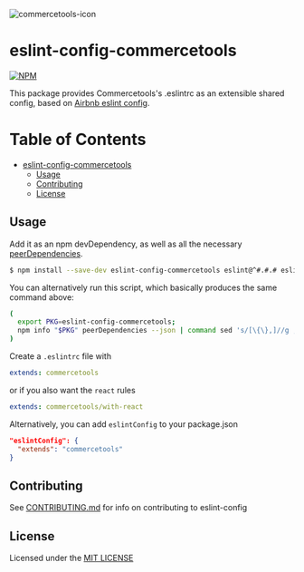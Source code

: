 ![commercetools-icon](https://github.com/commercetools/press-kit/blob/master/PNG/72DPI/CT%20logo%20horizontal%20RGB%2072dpi.png?raw=true)

# eslint-config-commercetools

[![NPM](https://img.shields.io/npm/v/eslint-config-commercetools.svg)](https://www.npmjs.com/package/eslint-config-commercetools)

This package provides Commercetools's .eslintrc as an extensible shared config, based on [Airbnb eslint config](https://www.npmjs.com/package/eslint-config-airbnb).

Table of Contents
=================

  * [eslint-config-commercetools](#eslint-config-commercetools)
    * [Usage](#usage)
    * [Contributing](#contributing)
    * [License](#license)

## Usage
Add it as an npm devDependency, as well as all the necessary [peerDependencies](https://nodejs.org/en/blog/npm/peer-dependencies/).

```bash
$ npm install --save-dev eslint-config-commercetools eslint@^#.#.# eslint-config-airbnb@^#.#.# eslint-plugin-jsx-a11y@^#.#.# eslint-plugin-import@^#.#.# eslint-plugin-react@^#.#.#
```

You can alternatively run this script, which basically produces the same command above:

```bash
(
  export PKG=eslint-config-commercetools;
  npm info "$PKG" peerDependencies --json | command sed 's/[\{\},]//g ; s/: /@/g' | xargs npm install --save-dev "$PKG"
)
```

Create a `.eslintrc` file with

```yml
extends: commercetools
```

or if you also want the `react` rules

```yml
extends: commercetools/with-react
```

Alternatively, you can add `eslintConfig` to your package.json

```json
"eslintConfig": {
  "extends": "commercetools"
}
```

## Contributing
See [CONTRIBUTING.md](CONTRIBUTING.md) for info on contributing to eslint-config

## License
Licensed under the [MIT LICENSE](LICENSE)

[commercetools]: https://commercetools.com/
